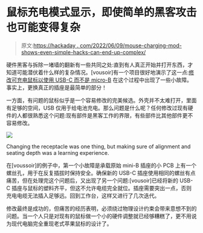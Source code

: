 # 鼠标充电模式显示，即使简单的黑客攻击也可能变得复杂

> 原文:[https://hackaday . com/2022/06/09/mouse-charging-mod-shows-even-simple-hacks-can-end-up-complex/](https://hackaday.com/2022/06/09/mouse-charging-mod-shows-even-simple-hacks-can-end-up-complex/)

硬件黑客与拆除一堵墙的翻新有一些共同之处:直到有人真正开始并打开东西，才知道可能潜伏着什么样的复杂情况。[vousoir]有一个项目很好地演示了这一点:[修改可充电鼠标以使用 USB-C 而不是 micro-B](https://voussoir.net/writing/mouse_usbc_mod) 在这个过程中出现了一些小故障。事实上，更换真正的插座是最简单的部分！

一方面，有问题的鼠标似乎是一个容易修改的完美候选。外壳并不太难打开，里面有足够的空间，USB 仅用于给电池充电。那么问题是什么呢？任何修改过现有硬件的人都很熟悉这个问题:现有部件是黑客工作的界限，有些部件比其他部件更不容易修改。

[![](../Images/d6fb1f8bae10451222625323ce74c673.png)](https://hackaday.com/wp-content/uploads/2022/06/USB-c-plug-mod-for-mouse-square.jpg)

Changing the receptacle was one thing, but making sure of alignment and seating depth was a learning experience.

在[voussoir]的例子中，第一个小故障是承载原始 mini-B 插座的小 PCB 上有一个螺丝孔，用于在反复插拔时保持安全。确保新的 USB-C 插座使用相同的螺丝有点痛苦，但在处理完这个问题后，又出现了另一个问题:[vousoir]已经将新的 USB-C 插座与鼠标的塑料齐平，但这不允许电缆完全就位。插座需要突出一点，否则充电电缆无法插入足够远。回到工作台，这样又进行了几次迭代。

修改最终是成功的，但痛苦的经历表明，必须绕过物理设计约束会带来意想不到的问题。当一个人只是对现有的鼠标做一个小的硬件调整就已经够糟糕了，更不用说为现代电脑完全重现老式苹果鼠标的设计了。